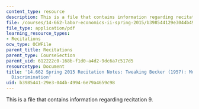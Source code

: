 ```yaml
---
content_type: resource
description: This is a file that contains information regarding recitation 9.
file: /courses/14-662-labor-economics-ii-spring-2015/b398544129e3044b49946e79a4659c98_MIT14_662S15_Recitation9.pdf
file_type: application/pdf
learning_resource_types:
- Recitations
ocw_type: OCWFile
parent_title: Recitations
parent_type: CourseSection
parent_uid: 612222c0-168b-f1d0-a4d2-9dc6a7c517d5
resourcetype: Document
title: '14.662 Spring 2015 Recitation Notes: Tweaking Becker (1957): Models of Taste-Based
  Discrimination'
uid: b3985441-29e3-044b-4994-6e79a4659c98
---
```

This is a file that contains information regarding recitation 9.

